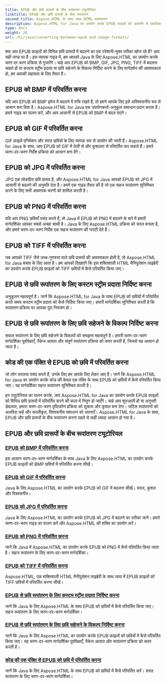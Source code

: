 ```yaml
---
title: EPUB और छवि प्रारूपों के बीच रूपांतरण ट्यूटोरियल
linktitle: EPUB और छवि प्रारूपों के बीच रूपांतरण
second_title: Aspose.HTML के साथ जावा HTML प्रसंस्करण
description: Aspose.HTML for Java का उपयोग करके EPUB फ़ाइलों को आसानी से एकाधिक छवि प्रारूपों में परिवर्तित करें। निर्बाध रूपांतरण के लिए चरण-दर-चरण मार्गदर्शिका।
type: docs
weight: 26
url: /hi/java/converting-between-epub-and-image-formats/
---
```


क्या आप EPUB फ़ाइलों को विभिन्न छवि प्रारूपों में बदलने का एक परेशानी-मुक्त तरीका खोज रहे हैं? आप सही जगह पर हैं। इस व्यापक गाइड में, हम आपको Java के लिए Aspose.HTML का उपयोग करके चरण दर चरण प्रक्रिया से गुजारेंगे। चाहे आप EPUB को BMP, GIF, JPG, PNG, TIFF में बदलना चाहते हों या कस्टम स्ट्रीम प्रदाता या छवि सहेजने के विकल्प निर्दिष्ट करने के लिए मार्गदर्शन की आवश्यकता हो, हम आपकी सहायता के लिए तैयार हैं।

## EPUB को BMP में परिवर्तित करना
यदि आप EPUB को BMP इमेज में बदलने में रुचि रखते हैं, तो हमने आपके लिए इसे अविश्वसनीय रूप से आसान बना दिया है। Aspose.HTML for Java एक उपयोगकर्ता-अनुकूल समाधान प्रदान करता है। हमारे गाइड का पालन करें, और आप आसानी से EPUB को BMP में बदल पाएंगे। 

## EPUB को GIF में परिवर्तित करना
GIF फ़ाइलें एनिमेशन और सरल छवियों के लिए व्यापक रूप से उपयोग की जाती हैं। Aspose.HTML for Java के साथ, आप EPUB को GIF में तेज़ी से और कुशलता से परिवर्तित कर सकते हैं। हमारे चरण-दर-चरण निर्देश प्रक्रिया को आसान बना देंगे।

## EPUB को JPG में परिवर्तित करना
JPG एक लोकप्रिय छवि प्रारूप है, और Aspose.HTML for Java आपको EPUB को JPG में आसानी से बदलने की अनुमति देता है। हमने एक गाइड तैयार की है जो एक सहज रूपांतरण सुनिश्चित करने के लिए सभी आवश्यक चरणों को शामिल करती है।

## EPUB को PNG में परिवर्तित करना
यदि आप PNG छवियाँ पसंद करते हैं, तो Java में EPUB को PNG में बदलने के बारे में हमारी मार्गदर्शिका आपका सबसे अच्छा साथी है। Java के लिए Aspose.HTML प्रक्रिया को सरल बनाता है, और हमारे चरण-दर-चरण निर्देश एक सहज रूपांतरण की गारंटी देते हैं।

## EPUB को TIFF में परिवर्तित करना
जब आपको TIFF जैसे उच्च-गुणवत्ता वाले छवि प्रारूपों की आवश्यकता होती है, तो Aspose.HTML for Java बचाव के लिए आता है। हम आपको दिखाएंगे कि इस शक्तिशाली HTML मैनिपुलेशन लाइब्रेरी का उपयोग करके EPUB फ़ाइलों को TIFF छवियों में कैसे परिवर्तित किया जाए।

## EPUB से छवि रूपांतरण के लिए कस्टम स्ट्रीम प्रदाता निर्दिष्ट करना
अनुकूलन महत्वपूर्ण है। जानें कि Aspose.HTML for Java के साथ EPUB को छवियों में परिवर्तित करते समय कस्टम स्ट्रीम प्रदाता को कैसे निर्दिष्ट किया जाए। हमारी मार्गदर्शिका सुनिश्चित करती है कि रूपांतरण प्रक्रिया पर आपका पूरा नियंत्रण हो।

## EPUB से छवि रूपांतरण के लिए छवि सहेजने के विकल्प निर्दिष्ट करना
सफल रूपांतरण के लिए छवि सहेजने के विकल्पों को समझना महत्वपूर्ण है। हमारी चरण-दर-चरण मार्गदर्शिका पूर्वापेक्षाएँ, पैकेज आयात और संपूर्ण रूपांतरण प्रक्रिया को कवर करती है, जिससे यह आसान हो जाता है।

## कोड की एक पंक्ति से EPUB को छवि में परिवर्तित करना
जो लोग सरलता पसंद करते हैं, उनके लिए हम आपके लिए लेकर आए हैं। जानें कि Aspose.HTML for Java का उपयोग करके कोड की केवल एक पंक्ति के साथ EPUB को छवियों में कैसे परिवर्तित किया जाए। यह मार्गदर्शिका सहज रूपांतरण सुनिश्चित करती है।

इन ट्यूटोरियल का पालन करके, आप Aspose.HTML for Java का उपयोग करके EPUB फ़ाइलों को विभिन्न छवि प्रारूपों में परिवर्तित करने की कला में निपुण हो जाएँगे। चाहे आप शुरुआती हों या अनुभवी डेवलपर, हमारा चरण-दर-चरण दृष्टिकोण प्रक्रिया को सुचारू और कुशल बना देगा। जटिल रूपांतरणों को अलविदा कहें और सरलीकृत, विश्वसनीय समाधान को अपनाएँ। Aspose.HTML for Java के साथ, EPUB और छवि प्रारूपों के बीच रूपांतरण करना पहले से कहीं ज़्यादा आसान हो गया है।
## EPUB और छवि प्रारूपों के बीच रूपांतरण ट्यूटोरियल
### [EPUB को BMP में परिवर्तित करना](./convert-epub-to-bmp/)
इस आसान चरण-दर-चरण मार्गदर्शिका के साथ Java के लिए Aspose.HTML का उपयोग करके EPUB फ़ाइलों को BMP छवियों में परिवर्तित करना सीखें।
### [EPUB को GIF में परिवर्तित करना](./convert-epub-to-gif/)
Java के लिए Aspose.HTML का उपयोग करके EPUB को GIF में बदलना सीखें। सरल, कुशल और विश्वसनीय।
### [EPUB को JPG में परिवर्तित करना](./convert-epub-to-jpg/)
Java के लिए Aspose.HTML का उपयोग करके EPUB को JPG में बदलने का तरीका जानें। हमारे चरण-दर-चरण गाइड का पालन करें और Aspose.HTML की शक्ति का उपयोग करें।
### [EPUB को PNG में परिवर्तित करना](./convert-epub-to-png/)
जानें कि Java में Aspose.HTML का उपयोग करके EPUB को PNG में कैसे परिवर्तित किया जाता है। सहज रूपांतरण के लिए चरण-दर-चरण मार्गदर्शिका।
### [EPUB को TIFF में परिवर्तित करना](./convert-epub-to-tiff/)
Aspose.HTML, एक शक्तिशाली HTML मैनीपुलेशन लाइब्रेरी के साथ जावा में EPUB फ़ाइलों को TIFF छवियों में परिवर्तित करना सीखें।
### [EPUB से छवि रूपांतरण के लिए कस्टम स्ट्रीम प्रदाता निर्दिष्ट करना](./convert-epub-to-image-specify-custom-stream-provider/)
जानें कि Java के लिए Aspose.HTML के साथ EPUB को छवियों में कैसे परिवर्तित किया जाए। सहज रूपांतरण के लिए चरण-दर-चरण मार्गदर्शिका।
### [EPUB से छवि रूपांतरण के लिए छवि सहेजने के विकल्प निर्दिष्ट करना](./convert-epub-to-image-specify-image-save-options/)
जानें कि Java के लिए Aspose.HTML का उपयोग करके EPUB फ़ाइलों को छवियों में कैसे परिवर्तित किया जाए। यह चरण-दर-चरण मार्गदर्शिका पूर्वापेक्षाएँ, पैकेज आयात और रूपांतरण प्रक्रिया को कवर करती है।
### [कोड की एक पंक्ति से EPUB को छवि में परिवर्तित करना](./convert-epub-to-image-single-line/)
जानें कि Java के लिए Aspose.HTML के साथ EPUB को छवियों में कैसे परिवर्तित करें। सरल रूपांतरण के लिए चरण-दर-चरण मार्गदर्शिका।